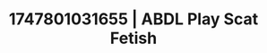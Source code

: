---
categories:
- Bukkake
- Intimate moaning
- Delirious pleasure
- Erotic oil massage
- Pleasure activism
image: /assets/images/1747801031655.jpg
layout: post
seo:
  description: Featured content with artistic ABDL Play, Scat Fetish. HD images available.
  keywords: ABDL Play, Scat Fetish
  og_image: /assets/images/1747801031655.jpg
  schema_type: VisualArtwork
tags:
- '#1747801031655'
- ABDL Play
- Scat Fetish
title: 1747801031655 | ABDL Play Scat Fetish
---